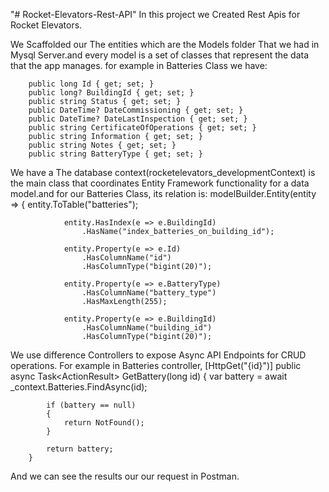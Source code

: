 "# Rocket-Elevators-Rest-API" 
In this project we Created Rest Apis for Rocket Elevators.

We Scaffolded our The entities which are the Models folder That we had in Mysql Server.and every  model is a set of classes that represent the data that the app manages. for example in Batteries Class we have:

        public long Id { get; set; }
        public long? BuildingId { get; set; }
        public string Status { get; set; }
        public DateTime? DateCommissioning { get; set; }
        public DateTime? DateLastInspection { get; set; }
        public string CertificateOfOperations { get; set; }
        public string Information { get; set; }
        public string Notes { get; set; }
        public string BatteryType { get; set; }

We have a The database context(rocketelevators_developmentContext) is the main class that coordinates Entity Framework functionality for a data model.and for our Batteries Class, its relation is:
modelBuilder.Entity<Batteries>(entity =>
            {
                entity.ToTable("batteries");

                entity.HasIndex(e => e.BuildingId)
                    .HasName("index_batteries_on_building_id");

                entity.Property(e => e.Id)
                    .HasColumnName("id")
                    .HasColumnType("bigint(20)");

                entity.Property(e => e.BatteryType)
                    .HasColumnName("battery_type")
                    .HasMaxLength(255);

                entity.Property(e => e.BuildingId)
                    .HasColumnName("building_id")
                    .HasColumnType("bigint(20)");
We use difference Controllers to expose Async API Endpoints for CRUD operations. For example in Batteries controller, 
[HttpGet("{id}")]
        public async Task<ActionResult<Batteries>> GetBattery(long id)
        {
            var battery = await _context.Batteries.FindAsync(id);

            if (battery == null)
            {
                return NotFound();
            }

            return battery;
        }
And we can see the results our our request in Postman.

